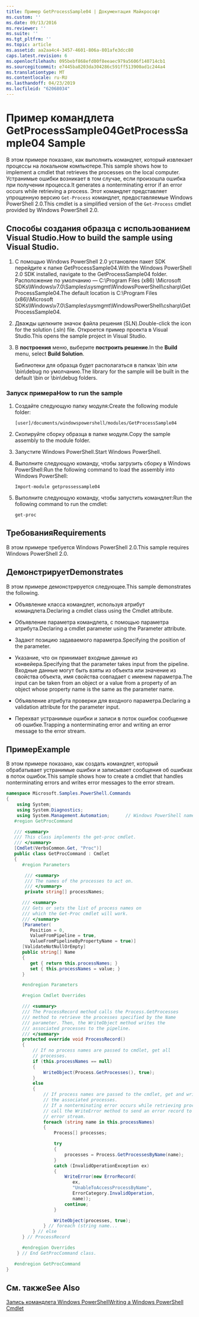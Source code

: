 ```yaml
---
title: Пример GetProcessSample04 | Документация Майкрософт
ms.custom: ''
ms.date: 09/13/2016
ms.reviewer: ''
ms.suite: ''
ms.tgt_pltfrm: ''
ms.topic: article
ms.assetid: aa2aa4c4-3457-4601-806a-801afe3dcc80
caps.latest.revision: 6
ms.openlocfilehash: 095bebf868efd00f8eeaec979a5606f140714cb1
ms.sourcegitcommit: e7445ba8203da304286c591ff513900ad1c244a4
ms.translationtype: MT
ms.contentlocale: ru-RU
ms.lasthandoff: 04/23/2019
ms.locfileid: "62068034"
---
```

# <a name="getprocesssample04-sample"></a><span data-ttu-id="f5e76-102">Пример командлета GetProcessSample04</span><span class="sxs-lookup"><span data-stu-id="f5e76-102">GetProcessSample04 Sample</span></span>

<span data-ttu-id="f5e76-103">В этом примере показано, как выполнить командлет, который извлекает процессы на локальном компьютере.</span><span class="sxs-lookup"><span data-stu-id="f5e76-103">This sample shows how to implement a cmdlet that retrieves the processes on the local computer.</span></span> <span data-ttu-id="f5e76-104">Устранимые ошибки возникает в том случае, если произошла ошибка при получении процесса.</span><span class="sxs-lookup"><span data-stu-id="f5e76-104">It generates a nonterminating error if an error occurs while retrieving a process.</span></span> <span data-ttu-id="f5e76-105">Этот командлет представляет упрощенную версию `Get-Process` командлет, предоставляемые Windows PowerShell 2.0.</span><span class="sxs-lookup"><span data-stu-id="f5e76-105">This cmdlet is a simplified version of the `Get-Process` cmdlet provided by Windows PowerShell 2.0.</span></span>

## <a name="how-to-build-the-sample-using-visual-studio"></a><span data-ttu-id="f5e76-106">Способы создания образца с использованием Visual Studio.</span><span class="sxs-lookup"><span data-stu-id="f5e76-106">How to build the sample using Visual Studio.</span></span>

1. <span data-ttu-id="f5e76-107">С помощью Windows PowerShell 2.0 установлен пакет SDK перейдите к папке GetProcessSample04.</span><span class="sxs-lookup"><span data-stu-id="f5e76-107">With the Windows PowerShell 2.0 SDK installed, navigate to the GetProcessSample04 folder.</span></span> <span data-ttu-id="f5e76-108">Расположение по умолчанию — C:\Program Files (x86) \Microsoft SDKs\Windows\v7.0\Samples\sysmgmt\WindowsPowerShell\csharp\GetProcessSample04.</span><span class="sxs-lookup"><span data-stu-id="f5e76-108">The default location is C:\Program Files (x86)\Microsoft SDKs\Windows\v7.0\Samples\sysmgmt\WindowsPowerShell\csharp\GetProcessSample04.</span></span>

2. <span data-ttu-id="f5e76-109">Дважды щелкните значок файла решения (SLN).</span><span class="sxs-lookup"><span data-stu-id="f5e76-109">Double-click the icon for the solution (.sln) file.</span></span> <span data-ttu-id="f5e76-110">Откроется пример проекта в Visual Studio.</span><span class="sxs-lookup"><span data-stu-id="f5e76-110">This opens the sample project in Visual Studio.</span></span>

3. <span data-ttu-id="f5e76-111">В **построения** меню, выберите **построить решение**.</span><span class="sxs-lookup"><span data-stu-id="f5e76-111">In the **Build** menu, select **Build Solution**.</span></span>

    <span data-ttu-id="f5e76-112">Библиотеки для образца будет располагаться в папках \bin или \bin\debug по умолчанию.</span><span class="sxs-lookup"><span data-stu-id="f5e76-112">The library for the sample will be built in the default \bin or \bin\debug folders.</span></span>

### <a name="how-to-run-the-sample"></a><span data-ttu-id="f5e76-113">Запуск примера</span><span class="sxs-lookup"><span data-stu-id="f5e76-113">How to run the sample</span></span>

1. <span data-ttu-id="f5e76-114">Создайте следующую папку модуля:</span><span class="sxs-lookup"><span data-stu-id="f5e76-114">Create the following module folder:</span></span>

    `[user]/documents/windowspowershell/modules/GetProcessSample04`

2. <span data-ttu-id="f5e76-115">Скопируйте сборку образца в папке модуля.</span><span class="sxs-lookup"><span data-stu-id="f5e76-115">Copy the sample assembly to the module folder.</span></span>

3. <span data-ttu-id="f5e76-116">Запустите Windows PowerShell.</span><span class="sxs-lookup"><span data-stu-id="f5e76-116">Start Windows PowerShell.</span></span>

4. <span data-ttu-id="f5e76-117">Выполните следующую команду, чтобы загрузить сборку в Windows PowerShell:</span><span class="sxs-lookup"><span data-stu-id="f5e76-117">Run the following command to load the assembly into Windows PowerShell:</span></span>

    `Import-module getprossessample04`

5. <span data-ttu-id="f5e76-118">Выполните следующую команду, чтобы запустить командлет:</span><span class="sxs-lookup"><span data-stu-id="f5e76-118">Run the following command to run the cmdlet:</span></span>

    `get-proc`

## <a name="requirements"></a><span data-ttu-id="f5e76-119">Требования</span><span class="sxs-lookup"><span data-stu-id="f5e76-119">Requirements</span></span>

<span data-ttu-id="f5e76-120">В этом примере требуется Windows PowerShell 2.0.</span><span class="sxs-lookup"><span data-stu-id="f5e76-120">This sample requires Windows PowerShell 2.0.</span></span>

## <a name="demonstrates"></a><span data-ttu-id="f5e76-121">Демонстрирует</span><span class="sxs-lookup"><span data-stu-id="f5e76-121">Demonstrates</span></span>

<span data-ttu-id="f5e76-122">В этом примере демонстрируется следующее.</span><span class="sxs-lookup"><span data-stu-id="f5e76-122">This sample demonstrates the following.</span></span>

- <span data-ttu-id="f5e76-123">Объявление класса командлет, используя атрибут командлета.</span><span class="sxs-lookup"><span data-stu-id="f5e76-123">Declaring a cmdlet class using the Cmdlet attribute.</span></span>

- <span data-ttu-id="f5e76-124">Объявление параметра командлета, с помощью параметра атрибута.</span><span class="sxs-lookup"><span data-stu-id="f5e76-124">Declaring a cmdlet parameter using the Parameter attribute.</span></span>

- <span data-ttu-id="f5e76-125">Задают позицию задаваемого параметра.</span><span class="sxs-lookup"><span data-stu-id="f5e76-125">Specifying the position of the parameter.</span></span>

- <span data-ttu-id="f5e76-126">Указание, что он принимает входные данные из конвейера.</span><span class="sxs-lookup"><span data-stu-id="f5e76-126">Specifying that the parameter takes input from the pipeline.</span></span> <span data-ttu-id="f5e76-127">Входные данные могут быть взяты из объекта или значение из свойства объекта, имя свойства совпадает с именем параметра.</span><span class="sxs-lookup"><span data-stu-id="f5e76-127">The input can be taken from an object or a value from a property of an object whose property name is the same as the parameter name.</span></span>

- <span data-ttu-id="f5e76-128">Объявление атрибута проверки для входного параметра.</span><span class="sxs-lookup"><span data-stu-id="f5e76-128">Declaring a validation attribute for the parameter input.</span></span>

- <span data-ttu-id="f5e76-129">Перехват устранимые ошибки и записи в поток ошибок сообщение об ошибке.</span><span class="sxs-lookup"><span data-stu-id="f5e76-129">Trapping a nonterminating error and writing an error message to the error stream.</span></span>

## <a name="example"></a><span data-ttu-id="f5e76-130">Пример</span><span class="sxs-lookup"><span data-stu-id="f5e76-130">Example</span></span>

<span data-ttu-id="f5e76-131">В этом примере показано, как создать командлет, который обрабатывает устранимые ошибки и записывает сообщения об ошибках в поток ошибок.</span><span class="sxs-lookup"><span data-stu-id="f5e76-131">This sample shows how to create a cmdlet that handles nonterminating errors and writes error messages to the error stream.</span></span>

```csharp
namespace Microsoft.Samples.PowerShell.Commands
{
    using System;
    using System.Diagnostics;
    using System.Management.Automation;      // Windows PowerShell namespace.
   #region GetProcCommand

   /// <summary>
   /// This class implements the get-proc cmdlet.
   /// </summary>
   [Cmdlet(VerbsCommon.Get, "Proc")]
   public class GetProcCommand : Cmdlet
   {
      #region Parameters

       /// <summary>
       /// The names of the processes to act on.
       /// </summary>
       private string[] processNames;

      /// <summary>
      /// Gets or sets the list of process names on
      /// which the Get-Proc cmdlet will work.
      /// </summary>
      [Parameter(
         Position = 0,
         ValueFromPipeline = true,
         ValueFromPipelineByPropertyName = true)]
      [ValidateNotNullOrEmpty]
      public string[] Name
      {
         get { return this.processNames; }
         set { this.processNames = value; }
      }

      #endregion Parameters

      #region Cmdlet Overrides

      /// <summary>
      /// The ProcessRecord method calls the Process.GetProcesses
      /// method to retrieve the processes specified by the Name
      /// parameter. Then, the WriteObject method writes the
      /// associated processes to the pipeline.
      /// </summary>
      protected override void ProcessRecord()
      {
          // If no process names are passed to cmdlet, get all
          // processes.
          if (this.processNames == null)
          {
              WriteObject(Process.GetProcesses(), true);
          }
          else
          {
              // If process names are passed to the cmdlet, get and write
              // the associated processes.
              // If a nonterminating error occurs while retrieving processes,
              // call the WriteError method to send an error record to the
              // error stream.
              foreach (string name in this.processNames)
              {
                  Process[] processes;

                  try
                  {
                      processes = Process.GetProcessesByName(name);
                  }
                  catch (InvalidOperationException ex)
                  {
                      WriteError(new ErrorRecord(
                         ex,
                         "UnableToAccessProcessByName",
                         ErrorCategory.InvalidOperation,
                         name));
                      continue;
                  }

                  WriteObject(processes, true);
              } // foreach (string name...
          } // else
      } // ProcessRecord

      #endregion Overrides
    } // End GetProcCommand class.

   #endregion GetProcCommand
}
```

## <a name="see-also"></a><span data-ttu-id="f5e76-132">См. также</span><span class="sxs-lookup"><span data-stu-id="f5e76-132">See Also</span></span>

[<span data-ttu-id="f5e76-133">Запись командлета Windows PowerShell</span><span class="sxs-lookup"><span data-stu-id="f5e76-133">Writing a Windows PowerShell Cmdlet</span></span>](./writing-a-windows-powershell-cmdlet.md)
